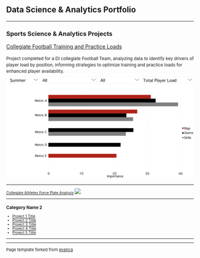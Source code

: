 ## Data Science & Analytics Portfolio

---

### Sports Science & Analytics Projects 

[Collegiate Football Training and Practice Loads](/sample_page)

<small>Project completed for a DI collegiate Football Team, analyzing data to identify key drivers of player load by position, informing strategies to optimize training and practice loads for enhanced player availability.<small>
<img src="images/CFB-training-load/dashboard.jpg?raw=true"/>

---
[Collegiate Athletes Force Plate Analysis](/pdf/sample_presentation.pdf)
<img src="images/dummy_thumbnail.jpg?raw=true"/>

---

### Category Name 2

- [Project 1 Title](http://example.com/)
- [Project 2 Title](http://example.com/)
- [Project 3 Title](http://example.com/)
- [Project 4 Title](http://example.com/)
- [Project 5 Title](http://example.com/)

---




---
<p style="font-size:11px">Page template forked from <a href="https://github.com/evanca/quick-portfolio">evanca</a></p>
<!-- Remove above link if you don't want to attibute -->
